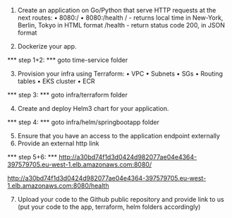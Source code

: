 1) Create an application on Go/Python that serve HTTP requests at the next routes:
•⁠  ⁠8080:/
•⁠  ⁠8080:/health
/ - returns local time in New-York, Berlin, Tokyo in HTML format
/health - return status code 200, in JSON format

2) Dockerize your app.

*** step 1+2: *** goto time-service folder

3) Provision your infra using Terraform:
•⁠  ⁠VPC
•⁠  ⁠Subnets
•⁠  ⁠SGs
•⁠  ⁠Routing tables
•⁠  ⁠EKS cluster
•⁠  ⁠ECR

*** step 3: *** goto infra/terraform folder

4) Create and deploy Helm3 chart for your application.

*** step 4: *** goto infra/helm/springbootapp folder

5) Ensure that you have an access to the application endpoint externally
6) Provide an external http link

*** step 5+6: *** 
http://a30bd74f1d3d0424d982077ae04e4364-397579705.eu-west-1.elb.amazonaws.com:8080/


http://a30bd74f1d3d0424d982077ae04e4364-397579705.eu-west-1.elb.amazonaws.com:8080/health

7) Upload your code to the Github public repository and provide link to us (put your code to the app, terraform, helm folders accordingly)